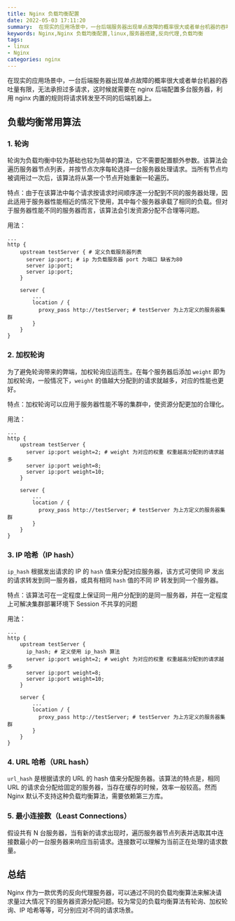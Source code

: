```yaml
---
title: Nginx 负载均衡配置
date: 2022-05-03 17:11:20
summary:  在现实的应用场景中，一台后端服务器出现单点故障的概率很大或者单台机器的吞吐量有限，无法承担过多请求，这时候就需要在 nginx 后端配置多台服务器，利用 nginx 内置的规则将请求转发至不同的后端机器上。
keywords: Nginx,Nginx 负载均衡配置,linux,服务器搭建,反向代理,负载均衡
tags:
- linux
- Nginx
categories: nginx
---
```


在现实的应用场景中，一台后端服务器出现单点故障的概率很大或者单台机器的吞吐量有限，无法承担过多请求，这时候就需要在 nginx 后端配置多台服务器，利用 nginx 内置的规则将请求转发至不同的后端机器上。

## 负载均衡常用算法

### 1. 轮询

轮询为负载均衡中较为基础也较为简单的算法，它不需要配置额外参数。该算法会遍历服务器节点列表，并按节点次序每轮选择一台服务器处理请求。当所有节点均被调用过一次后，该算法将从第一个节点开始重新一轮遍历。

特点：由于在该算法中每个请求按请求时间顺序逐一分配到不同的服务器处理，因此适用于服务器性能相近的情况下使用，其中每个服务器承载了相同的负载。但对于服务器性能不同的服务器而言，该算法会引发资源分配不合理等问题。

用法：

```nginx
...
http {
    upstream testServer { # 定义负载服务器列表
      server ip:port; # ip 为负载服务器 port 为端口 缺省为80
      server ip:port;
      server ip:port;
    }
    
    server {
        ...
        location / {
          proxy_pass http://testServer; # testServer 为上方定义的服务器集群
        }
    }
}
```

### 2. 加权轮询

为了避免轮询带来的弊端，加权轮询应运而生。在每个服务器后添加 `weight` 即为加权轮询，一般情况下，`weight` 的值越大分配到的请求就越多，对应的性能也更好。

特点：加权轮询可以应用于服务器性能不等的集群中，使资源分配更加的合理化。

用法：

```nginx
...
http {
    upstream testServer {
      server ip:port weight=2; # weight 为对应的权重 权重越高分配到的请求越多
      server ip:port weight=8;
      server ip:port weight=10;
    }
    
    server {
        ...
        location / {
          proxy_pass http://testServer; # testServer 为上方定义的服务器集群
        }
    }
}
```

### 3. IP 哈希（IP hash）

`ip_hash` 根据发出请求的 IP 的 `hash` 值来分配对应服务器，该方式可使同 IP 发出的请求转发到同一服务器，或具有相同 `hash` 值的不同 IP  转发到同一个服务器。

特点：该算法可在一定程度上保证同一用户分配到的是同一服务器，并在一定程度上可解决集群部署环境下 Session 不共享的问题

用法：

```nginx
...
http {
    upstream testServer {
      ip_hash; # 定义使用 ip_hash 算法
      server ip:port weight=2; # weight 为对应的权重 权重越高分配到的请求越多
      server ip:port weight=8;
      server ip:port weight=10;
    }
    
    server {
        ...
        location / {
          proxy_pass http://testServer; # testServer 为上方定义的服务器集群
        }
    }
}
```

### 4. URL 哈希（URL hash）

`url_hash` 是根据请求的 URL 的 hash 值来分配服务器。该算法的特点是，相同 URL 的请求会分配给固定的服务器，当存在缓存的时候，效率一般较高。然而 Nginx 默认不支持这种负载均衡算法，需要依赖第三方库。

### 5. 最小连接数（Least Connections）

假设共有 N 台服务器，当有新的请求出现时，遍历服务器节点列表并选取其中连接数最小的一台服务器来响应当前请求。连接数可以理解为当前正在处理的请求数量。

## 总结

Nginx 作为一款优秀的反向代理服务器，可以通过不同的负载均衡算法来解决请求量过大情况下的服务器资源分配问题。较为常见的负载均衡算法有轮询、加权轮询、IP 哈希等等，可分别应对不同的请求场景。
